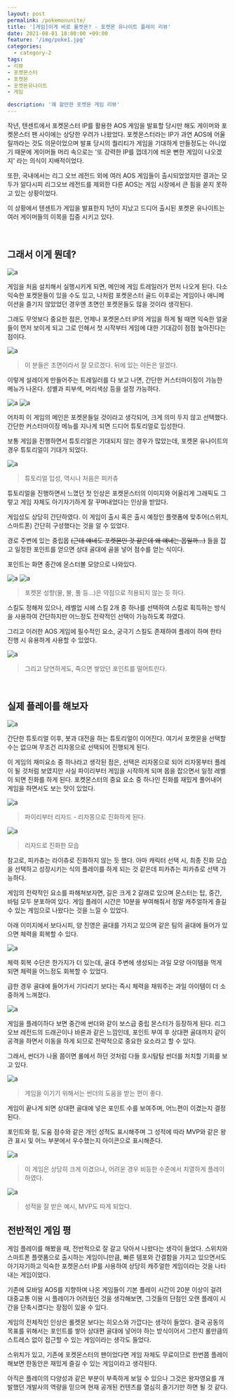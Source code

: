 ```yaml
---
layout: post
permalink: /pokemonunite/
title: '[게임]이게 바로 롤켓몬? - 포켓몬 유나이트 플레이 리뷰'
date: 2021-08-01 18:00:00 +09:00
feature: '/img/poke1.jpg'
categories:
  - category-2
tags:
- 리뷰
- 포켓몬스터
- 포켓몬
- 포켓몬유나이트
- 게임

description: '꽤 할만한 포켓몬 게임 리뷰'
---
```


작년, 텐센트에서 포켓몬스터 IP를 활용한 AOS 게임을 발표할 당시만 해도 게이머와 포켓몬스터 팬 사이에는
상당한 우려가 나왔었다. 포켓몬스터라는 IP가 과연 AOS에 어울릴까라는 것도 의문이었으며
발표 당시의 퀄리티가 게임을 기대하게 만들정도는 아니었기 때문에 게이머들 머리 속으로는
'또 강력한 IP를 껍데기에 씌운 뻔한 게임이 나오겠지' 라는 의식이 지배적이었다.

또한, 국내에서는 리그 오브 레전드 외에 여러 AOS 게임들이 출시되었었지만 결과는 모두가 알다시피
리그오브 레전드를 제외한 다른 AOS는 게임 시장에서 큰 힘을 쏟지 못하고 있는 상황이었다.

이 상황에서 텐센트가 게임을 발표한지 1년이 지났고 드디어 출시된 포켓몬 유나이트는
여러 게이머들의 이목을 집중 시키고 있다.


<br>

## 그래서 이게 뭔데?

![a](/img/KakaoTalk_20210801_181330152.jpg)

게임을 처음 설치해서 실행시키게 되면, 메인에 게임 트레일러가 먼저 나오게 된다.
다소 익숙한 포켓몬들이 있을 수도 있고, 나처럼 포켓몬스터 골드 이후로는 게임이나 애니메이션을 즐기지 않았었던 경우엔
초면인 포켓몬들도 많을 것이라 생각된다.

그래도 무엇보다 중요한 점은, 언제나 포켓몬스터 IP의 게임을 하게 될 때면
익숙한 얼굴들이 먼저 보이게 되고 그로 인해서 첫 시작부터 게임에 대한 기대감이 점점 높아진다는 점이다.


![a](/img/KakaoTalk_20210801_181330152_01.jpg)
> 이 분들은 초면이라서 잘 모르겠다. 뒤에 있는 야돈은 알겠다.


이렇게 설레이게 만들어주는 트레일러를 다 보고 나면, 간단한 커스터마이징이 가능한 메뉴가 나온다.
성별과 피부색, 머리색상 등을 설정 가능하다.

![a](/img/KakaoTalk_20210801_181330152_03.jpg)
![a](/img/KakaoTalk_20210801_181330152_04.jpg)

어차피 이 게임의 메인은 포켓몬들일 것이라고 생각되어, 크게 의미 두지 않고 선택했다.
간단한 커스터마이징 메뉴를 지나게 되면 드디어 튜토리얼로 입성한다.

보통 게임을 진행하면서 튜토리얼은 기대되지 않는 경우가 많았는데,
포켓몬 유나이트의 경우 튜토리얼이 기대가 되었다.

![a](/img/KakaoTalk_20210801_181330152_05.jpg)
> 튜토리얼 입성, 역시나 처음은 피카츄

튜토리얼을 진행하면서 느꼈던 첫 인상은 포켓몬스터의 이미지와 어울리게 그래픽도 그렇고
게임 자체도 아기자기하게 잘 꾸며내었다는 인상을 받았다.

게임성도 상당히 간단하였다. 이 게임이 출시 혹은 출시 예정인 플랫폼에 맞추어(스위치, 스마트폰)
간단히 구성했다는 것을 알 수 있었다.

경로 주변에 있는 중립몹 ~~(근데 얘네도 포켓몬인 것 같은데 왜 얘네는 몹일까...)~~ 들을 잡고 일정한 포인트를 얻으면
상대 골대에 골을 넣어 점수를 얻는 식이다.

포인트는 화면 중간에 몬스터볼 모양으로 나와있다.

![a](/img/KakaoTalk_20210801_181330152_07.jpg)
![a](/img/KakaoTalk_20210801_181330152_08.jpg)
> 포켓몬 성향(물, 불, 풀 등...)은 약점으로 적용되지 않는 듯 하다.

스킬도 정해져 있으나, 레벨업 시에 스킬 2개 중 하나를 선택하여 스킬로 획득하는 방식을 사용하여
간단하지만 어느정도 전략적인 선택이 가능하도록 하였다.

그리고 이러한 AOS 게임에 필수적인 요소, 궁극기 스킬도 존재하여 플레이 하며 한타 진행 시
유용하게 사용할 수 있었다.

![a](/img/KakaoTalk_20210801_181330152_09.jpg)
> 그리고 당연하게도, 죽으면 쌓았던 포인트를 떨어트린다.

<br>

## 실제 플레이를 해보자
![a](/img/KakaoTalk_20210801_181330152_11.jpg)

간단한 튜토리얼 이후, 봇과 대전을 하는 튜토리얼이 이어진다.
여기서 포켓몬을 선택할 수는 없으며 무조건 리자몽으로 선택되어 진행되게 된다.

이 게임의 재미요소 중 하나라고 생각된 점은, 선택은 리자몽으로 되어 리자몽부터 플레이 될 것처럼 보였지만
사실 파이리부터 게임을 시작하게 되며 몹을 잡으면서 일정 레벨이 되면 진화를 하게 된다.
포켓몬스터의 중요 요소 중 하나인 진화를 재밌게 풀어내어 게임을 하면서도 보는 맛이 있었다.

![a](/img/KakaoTalk_20210801_181330152_12.jpg)
> 파이리부터 리자드 - 리자몽으로 진화하게 된다.

![a](/img/KakaoTalk_20210801_181330152_14.jpg)
> 리자드로 진화한 모습

참고로, 피카츄는 라이츄로 진화하지 않는 듯 했다.
아마 캐릭터 선택 시, 최종 진화 모습을 선택하고 성장시키는 식의 플레이를 하게 되는 것 같은데
피카츄는 피카츄로 선택 가능하다.

게임의 전략적인 요소를 파해쳐보자면, 길은 크게 2 갈래로 있으며 몬스터는 탑, 중간, 바텀 모두
분포하여 있다. 게임 플레이 시간은 10분을 부여해줘서 정말 캐주얼하게 즐길 수 있는 게임으로
나왔다는 것을 느낄 수 있었다.

아래 이미지에서 보다시피, 양 진영은 골대를 가지고 있으며 같은 팀의 골대에 들어가 있으면
체력을 회복할 수 있다.


![a](/img/KakaoTalk_20210801_181330152_13.jpg)

체력 회복 수단은 한가지가 더 있는데,
골대 주변에 생성되는 과일 모양 아이템을 먹게 되면 체력을 어느정도 회복할 수 있었다.


급한 경우 골대에 들어가서 기다리기 보다는 즉시 체력을 채워주는 과일 아이템이 더
소중하게 느껴졌다.

![a](/img/KakaoTalk_20210801_181330152_28.jpg)


게임을 플레이하다 보면 중간에 썬더와 같이 보스급 중립 몬스터가 등장하게 된다.
리그 오브 레전드의 드래곤이나 바론과 같은 느낌인데, 포인트 부여 후 상대편 골대까지
같이 공격을 하면서 이동을 하게 되므로 전략적으로 중요한 요소라고 할 수 있다.

그래서, 썬더가 나올 쯤이면 롤에서 하던 것처럼 다들 호시탐탐 썬더를 처치할 기회를 보고 있다.


![a](/img/KakaoTalk_20210801_181330152_16.jpg)
> 게임을 이기기 위해서는 썬더의 도움을 받는 편이 좋다.


게임이 끝나게 되면 상대편 골대에 넣은 포인트 수를 보여주며,
어느편이 이겼는지 결정된다.

포인트와 킬, 도움 점수와 같은 개인 성적도 표시해주며 그 성적에 따라 MVP와 같은 왕관 표시 및
어느 부분에서 우수했는지 아이콘으로 표시해준다.


![a](/img/KakaoTalk_20210801_181330152_17.jpg)
> 이 게임은 상당히 크게 이겼으나, 어려운 경우 비등한 수준에서 치열하게 플레이하였다.

![a](/img/KakaoTalk_20210801_181340383.jpg)
> 성적을 잘 받은 예시, MVP도 따게 되었다.


## 전반적인 게임 평
게임 플레이를 해봤을 때, 전반적으로 잘 갈고 닦아서 나왔다는 생각이 들었다.
스위치와 스마트폰 플랫폼으로 출시하는 게임이니만큼, 빠른 템포와 간결함을 가지고 있으면서도
아기자기하고 익숙한 포켓몬스터 IP를 사용하여 상당히 캐주얼한 게임이라는 것을 나타내는 게임이었다.

기존에 모바일 AOS를 지향하며 나온 게임들이 기본 플레이 시간이 20분 이상이 걸려 대중교통 이용 시
플레이가 어려웠던 것을 생각해보면, 그것들의 단점인 오랜 플레이 시간을 단축시켰다는 장점이 있을 수 있다.

게임의 전체적인 인상은 롤켓몬 보다는 히오스와 가깝다는 생각이 들었다.
결국 공동의 목표를 위해서는 포인트를 쌓아 상대편 골대에 넣어야 하는 방식이어서 그런지 롤만큼의
스트레스 없이 접근할 수 있는 게임이라는 생각도 들었다.

스위치가 있고, 기존에 포켓몬스터의 팬이었다면 게임 자체도 무료이므로 한번쯤 플레이해보면
한동안은 재밌게 즐길 수 있는 게임이라고 생각된다.

아직은 플레이의 다양성과 같은 부분이 부족하게 보일 수 있으나
그것은 왕자영요를 개발했던 개발사의 역량을 믿으며 현재 공개된 컨텐츠를 열심히 즐기기만 하면 될 것 같다.
